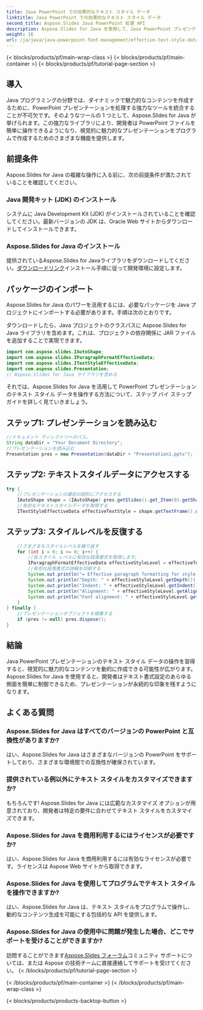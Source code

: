 ```yaml
---
title: Java PowerPoint での効果的なテキスト スタイル データ
linktitle: Java PowerPoint での効果的なテキスト スタイル データ
second_title: Aspose.Slides Java PowerPoint 処理 API
description: Aspose.Slides for Java を使用して、Java PowerPoint プレゼンテーションのテキスト スタイルの操作をマスターします。書式設定を動的にカスタマイズして、インパクトのあるコンテンツを作成します。
weight: 16
url: /ja/java/java-powerpoint-font-management/effective-text-style-data-java-powerpoint/
---
```


{< blocks/products/pf/main-wrap-class >}
{< blocks/products/pf/main-container >}
{< blocks/products/pf/tutorial-page-section >}

## 導入
Java プログラミングの分野では、ダイナミックで魅力的なコンテンツを作成するために、PowerPoint プレゼンテーションを処理する強力なツールを統合することが不可欠です。そのようなツールの 1 つとして、Aspose.Slides for Java が挙げられます。この強力なライブラリにより、開発者は PowerPoint ファイルを簡単に操作できるようになり、視覚的に魅力的なプレゼンテーションをプログラムで作成するためのさまざまな機能を提供します。
## 前提条件
Aspose.Slides for Java の複雑な操作に入る前に、次の前提条件が満たされていることを確認してください。
### Java 開発キット (JDK) のインストール
システムに Java Development Kit (JDK) がインストールされていることを確認してください。最新バージョンの JDK は、Oracle Web サイトからダウンロードしてインストールできます。
### Aspose.Slides for Java のインストール
提供されているAspose.Slides for Javaライブラリをダウンロードしてください。[ダウンロードリンク](https://releases.aspose.com/slides/java/)インストール手順に従って開発環境に設定します。

## パッケージのインポート
Aspose.Slides for Java のパワーを活用するには、必要なパッケージを Java プロジェクトにインポートする必要があります。手順は次のとおりです。

ダウンロードしたら、Java プロジェクトのクラスパスに Aspose.Slides for Java ライブラリを含めます。これは、プロジェクトの依存関係に JAR ファイルを追加することで実現できます。
```java
import com.aspose.slides.IAutoShape;
import com.aspose.slides.IParagraphFormatEffectiveData;
import com.aspose.slides.ITextStyleEffectiveData;
import com.aspose.slides.Presentation;
// Aspose.Slides for Java ライブラリを含める
```

それでは、Aspose.Slides for Java を活用して PowerPoint プレゼンテーションのテキスト スタイル データを操作する方法について、ステップ バイ ステップ ガイドを詳しく見ていきましょう。
## ステップ1: プレゼンテーションを読み込む
```java
//ドキュメント ディレクトリへのパス。
String dataDir = "Your Document Directory";
//プレゼンテーションを読み込む
Presentation pres = new Presentation(dataDir + "Presentation1.pptx");
```
## ステップ2: テキストスタイルデータにアクセスする
```java
try {
    //プレゼンテーションの最初の図形にアクセスする
    IAutoShape shape = (IAutoShape) pres.getSlides().get_Item(0).getShapes().get_Item(0);
    //有効なテキストスタイルデータを取得する
    ITextStyleEffectiveData effectiveTextStyle = shape.getTextFrame().getTextFrameFormat().getTextStyle().getEffective();
```
## ステップ3: スタイルレベルを反復する
```java
    //さまざまなスタイルレベルを繰り返す
    for (int i = 0; i <= 8; i++) {
        //各スタイル レベルに有効な段落書式を取得します。
        IParagraphFormatEffectiveData effectiveStyleLevel = effectiveTextStyle.getLevel(i);
        //有効な段落書式の詳細を印刷する
        System.out.println("= Effective paragraph formatting for style level #" + i + " =");
        System.out.println("Depth: " + effectiveStyleLevel.getDepth());
        System.out.println("Indent: " + effectiveStyleLevel.getIndent());
        System.out.println("Alignment: " + effectiveStyleLevel.getAlignment());
        System.out.println("Font alignment: " + effectiveStyleLevel.getFontAlignment());
    }
} finally {
    //プレゼンテーションオブジェクトを破棄する
    if (pres != null) pres.dispose();
}
```

## 結論
Java PowerPoint プレゼンテーションのテキスト スタイル データの操作を習得すると、視覚的に魅力的なコンテンツを動的に作成できる可能性が広がります。Aspose.Slides for Java を使用すると、開発者はテキスト書式設定のあらゆる側面を簡単に制御できるため、プレゼンテーションが永続的な印象を残すようになります。
## よくある質問
### Aspose.Slides for Java はすべてのバージョンの PowerPoint と互換性がありますか?
はい、Aspose.Slides for Java はさまざまなバージョンの PowerPoint をサポートしており、さまざまな環境間での互換性が確保されています。
### 提供されている例以外にテキスト スタイルをカスタマイズできますか?
もちろんです! Aspose.Slides for Java には広範なカスタマイズ オプションが用意されており、開発者は特定の要件に合わせてテキスト スタイルをカスタマイズできます。
### Aspose.Slides for Java を商用利用するにはライセンスが必要ですか?
はい、Aspose.Slides for Java を商用利用するには有効なライセンスが必要です。ライセンスは Aspose Web サイトから取得できます。
### Aspose.Slides for Java を使用してプログラムでテキスト スタイルを操作できますか?
はい、Aspose.Slides for Java は、テキスト スタイルをプログラムで操作し、動的なコンテンツ生成を可能にする包括的な API を提供します。
### Aspose.Slides for Java の使用中に問題が発生した場合、どこでサポートを受けることができますか?
訪問することができます[Aspose.Slides フォーラム](https://forum.aspose.com/c/slides/11)コミュニティ サポートについては、または Aspose の技術チームに直接連絡してサポートを受けてください。
{< /blocks/products/pf/tutorial-page-section >}

{< /blocks/products/pf/main-container >}
{< /blocks/products/pf/main-wrap-class >}

{< blocks/products/products-backtop-button >}
